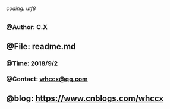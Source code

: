 ###### coding: utf8

### @Author: C.X
## @File: readme.md                                                                
### @Time: 2018/9/2                                   
### @Contact: whccx@qq.com
## @blog: https://www.cnblogs.com/whccx
